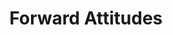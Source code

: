 ---
ee_id: '124'
site: '1'
type: '2'
url: 2011-118-forward-attitudes
title: Forward Attitudes
year: '2011'
display_year: '2011'
medium: 'Old Navy techno hoodie, iPod touch, clothes rack, Steely Dan mp3.  '
dims: 68 x 24 x 23 inches
pitch: ​Sound sculpture where a Steely Dan mp3 plays through ears buds on an Old Navy
  "TECHNO" hoodie.
ps: ''
live_url: ''
related: ''
youtube: ''
related_code: ''
imgs: forward-attitudes-2011-118-full-database-ih_1.jpg
subheading: ''
download: ''
add_credit: ''
commission: ''
layout: things-i-made
---